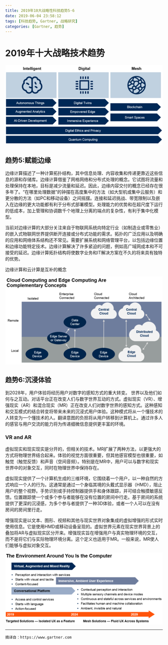 ```yaml
---
title: 2019年10大战略性科技趋势5·6
date: 2019-06-04 23:58:12
tags: [科技趋势, Gartner, 战略研究]
categories: [Gartner, 趋势]
---
```


# 2019年十大战略技术趋势

![](https://raw.githubusercontent.com/imonce/imgs/master/20190527105918.png)

## 趋势5:赋能边缘

边缘计算描述了一种计算拓扑结构，其中信息处理、内容收集和传递更靠近这些信息的源和存储库。边缘计算借鉴了网格网络和分布式处理的概念。它试图将流量和处理保持在本地，目标是减少流量和延迟。因此，边缘内容交付的概念已经存在很多年了。“在哪里处理数据”的钟摆在高度集中的方法（如大型机或集中云服务）和更分散的方法（如PC和移动设备）之间摇摆。连接和延迟挑战、带宽限制以及嵌入在边缘的更大功能都有利于分布式部署模型。处理能力的优势和在超尺度下运行的低成本，加上管理和协调数千个地理上分离的端点的复杂性，有利于集中化模型。

当前对边缘计算的大部分关注来自于物联网系统向特定行业（如制造业或零售业）的嵌入式物联网世界提供断开连接或分布式功能的需求。拓扑的广泛应用以及明确的应用和网络体系结构还不常见。需要扩展系统和网络管理平台，以包括边缘位置和边缘功能特定技术。边缘计算解决了许多紧迫的问题，例如高广域网成本和不可接受的延迟。边缘计算拓扑结构将使数字业务和IT解决方案在不久的将来具有独特的优势。

边缘计算和云计算是互补的概念

![](https://raw.githubusercontent.com/imonce/imgs/master/20190604233613.png)

## 趋势6:沉浸体验

到2028年，用户体验将经历用户对数字的感知方式的重大转变。
世界以及他们如何与之互动。对话平台正在改变人们与数字世界互动的方式。虚拟现实（VR）、增强现实（AR）和混合现实（MR）正在改变人们对数字世界的感知方式。这种感知和交互模式的结合转变将带来未来的沉浸式用户体验。这种模式将从一个懂技术的人转变为一个懂技术的人。翻译意图的负担将从用户转移到计算机上。通过许多人的感官与用户交流的能力将为传递细微信息提供更丰富的环境。

### VR and AR
虚拟现实和现实现实是分开的，但相关的技术。MR扩展了两种方法，以更强大的方式将物理世界结合起来。体验的视觉方面很重要，但其他感官模型也很重要，如触觉（触觉反馈）和声音（空间音频）。特别是在MR中，用户可以与数字和现实世界中的对象交互，同时在物理世界中保持存在。

虚拟现实提供了一个计算机生成的三维环境，它围绕着一个用户，以一种自然的方式响应一个人的行为。这通常是通过一个身临其境的头戴式显示器（HMD），阻止用户的整个视野。手势识别或手持控制器提供手和身体跟踪，并可结合触摸敏感反馈。位置跟踪使一个或多个参与者能够在没有位置的房间中行走。基于房间的系统提供了更深的沉浸感，为多个参与者提供了一种3D体验，或者一个人可以在没有房间的房间里行走。

增强现实是以文本、图形、视频和其他与现实世界对象集成的虚拟增强的形式实时使用信息。它是使用HMD或移动设备呈现的。虚拟世界元素在现实世界背景上的叠加将AR与虚拟现实区分开来。增强现实旨在增强用户与真实物理环境的交互，而不是将它们与实际物理环境分离。这个定义也适用于MR。一般来说，MR使人们能够与虚拟对象交互。

![](https://raw.githubusercontent.com/imonce/imgs/master/20190604235653.png)

---

	摘译自：https://www.gartner.com